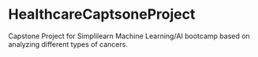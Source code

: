 # HealthcareCaptsoneProject
Capstone Project for Simplilearn Machine Learning/AI bootcamp based on analyzing different types of cancers.
